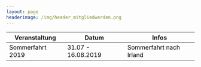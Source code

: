 ```yaml
---
layout: page
headerimage: /img/header_mitgliedwerden.png
---
```


<div class="navy" data-role="calendar" data-week-start="1" data-buttons="false"></div>

<table class="table striped hovered cell-hovered border bordered">
 <thead>
  <tr>
   <th>Veranstaltung</th>
   <th>Datum</th>
   <th>Infos</th>
  <tr>
 <tbody>
  <tr>
   <td style="cursor:pointer" onclick="window.location.href = '/veranstaltungen/20190731-sommerfahrt/'"><font color="#000000" >Sommerfahrt 2019</font></td>
   <td style="cursor:pointer" onclick="window.location.href = '/veranstaltungen/20190731-sommerfahrt/'"><font color="#000000" >31.07 - 16.08.2019</font></td>
   <td style="cursor:pointer" onclick="window.location.href = '/veranstaltungen/20190731-sommerfahrt/'"><font color="#000000" >Sommerfahrt nach Irland</font></td>
  </tr>
 </tbody>
 </table>



 





